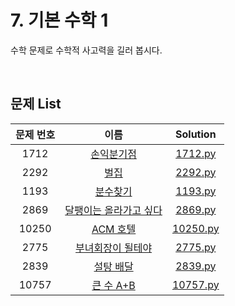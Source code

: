 # 7. 기본 수학 1
수학 문제로 수학적 사고력을 길러 봅시다.

<br>

## 문제 List
|문제 번호|이름|Solution|
|:---:|:---:|:---:|
|1712|[손익분기점](https://www.acmicpc.net/problem/1712)|[1712.py](https://github.com/tjswodud/BOJ-with-python/blob/master/level%207/1712.py)|
|2292|[벌집](https://www.acmicpc.net/problem/2292)|[2292.py](https://github.com/tjswodud/BOJ-with-python/blob/master/level%207/2292.py)|
|1193|[분수찾기](https://www.acmicpc.net/problem/1193)|[1193.py](https://github.com/tjswodud/BOJ-with-python/blob/master/level%207/1193.py)|
|2869|[달팽이는 올라가고 싶다](https://www.acmicpc.net/problem/2869)|[2869.py](https://github.com/tjswodud/BOJ-with-python/blob/master/level%207/2869.py)|
|10250|[ACM 호텔](https://www.acmicpc.net/problem/10250)|[10250.py](https://github.com/tjswodud/BOJ-with-python/blob/master/level%207/10250.py)|
|2775|[부녀회장이 될테야](https://www.acmicpc.net/problem/2775)|[2775.py](https://github.com/tjswodud/BOJ-with-python/blob/master/level%207/2775.py)|
|2839|[설탕 배달](https://www.acmicpc.net/problem/2839)|[2839.py](https://github.com/tjswodud/BOJ-with-python/blob/master/level%207/2839.py)|
|10757|[큰 수 A+B](https://www.acmicpc.net/problem/10757)|[10757.py](https://github.com/tjswodud/BOJ-with-python/blob/master/level%207/10757.py)|